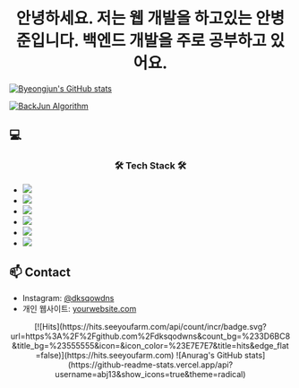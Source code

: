<div align='center'>
<h1>안녕하세요. 저는 웹 개발을 하고있는 안병준입니다. 백엔드 개발을 주로 공부하고 있어요.</h1>
</div>

[![Byeongjun's GitHub stats](https://github-readme-stats.vercel.app/api?username=dksqodwns)](https://github.com/anuraghazra/github-readme-stats)

[![BackJun Algorithm](http://mazassumnida.wtf/api/v2/generate_badge?boj={handle})](https://solved.ac/{abj13})

<h2>💻</h2>
<h3 align="center"> 🛠 Tech Stack 🛠 </h3>
<ul>
  <li>
    <img src="https://img.shields.io/badge/Python-3766AB?style=flat-square&logo=Python&logoColor=white"/>
  </li>
  <li>
    <img src="https://img.shields.io/badge/Node.js-339933?style=flat-square&logo=Node.js&logoColor=white"/>
  </li>
  <li>
    <img src="https://img.shields.io/badge/Nest.js-E0234E?style=flat-square&logo=Nest.js&logoColor=white"/>
  </li>
  <li>
    <img src="https://img.shields.io/badge/React-61DAFB?style=flat-square&logo=React&logoColor=white"/>
  </li>
  <li>
    <img src="https://img.shields.io/badge/SpringBoot-6DB33F?style=flat-square&logo=SpringBoot&logoColor=white"/>
  </li>
  <li>
    <img src="https://img.shields.io/badge/Ubuntu-E95420?style=flat-square&logo=Ubuntu&logoColor=white"/>
  </li>
</ul>


<h2>📫 Contact</h2>
<ul>
  <li>Instagram: <a href="https://www.instagram.com/dksqodwns/">@dksqowdns</a></li>
<!--   <li>LinkedIn: <a href="LinkedIn 프로필 링크">LinkedIn 프로필</a></li> -->
  <li>개인 웹사이트: <a href="https://blog.naver.com/abj13">yourwebsite.com</a></li>
</ul>


<div align=center>
[![Hits](https://hits.seeyoufarm.com/api/count/incr/badge.svg?url=https%3A%2F%2Fgithub.com%2Fdksqodwns&count_bg=%233D6BC8&title_bg=%23555555&icon=&icon_color=%23E7E7E7&title=hits&edge_flat=false)](https://hits.seeyoufarm.com)
![Anurag's GitHub stats](https://github-readme-stats.vercel.app/api?username=abj13&show_icons=true&theme=radical)
</div>
